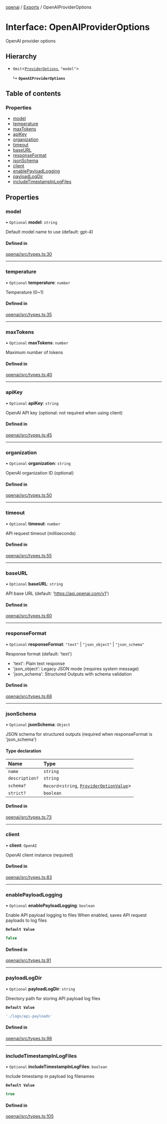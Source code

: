<!-- 
 ⚠️  AUTO-GENERATED FILE - DO NOT EDIT MANUALLY
 This file is automatically generated by scripts/docs-generator.js
 To make changes, edit the source TypeScript files or update the generator script
-->

[openai](../../) / [Exports](../modules) / OpenAIProviderOptions

# Interface: OpenAIProviderOptions

OpenAI provider options

## Hierarchy

- `Omit`\<[`ProviderOptions`](ProviderOptions), ``"model"``\>

  ↳ **`OpenAIProviderOptions`**

## Table of contents

### Properties

- [model](OpenAIProviderOptions#model)
- [temperature](OpenAIProviderOptions#temperature)
- [maxTokens](OpenAIProviderOptions#maxtokens)
- [apiKey](OpenAIProviderOptions#apikey)
- [organization](OpenAIProviderOptions#organization)
- [timeout](OpenAIProviderOptions#timeout)
- [baseURL](OpenAIProviderOptions#baseurl)
- [responseFormat](OpenAIProviderOptions#responseformat)
- [jsonSchema](OpenAIProviderOptions#jsonschema)
- [client](OpenAIProviderOptions#client)
- [enablePayloadLogging](OpenAIProviderOptions#enablepayloadlogging)
- [payloadLogDir](OpenAIProviderOptions#payloadlogdir)
- [includeTimestampInLogFiles](OpenAIProviderOptions#includetimestampinlogfiles)

## Properties

### model

• `Optional` **model**: `string`

Default model name to use (default: gpt-4)

#### Defined in

[openai/src/types.ts:30](https://github.com/woojubb/robota/blob/a69b4da7c5c53be6f90be7c6508928a6d39cf60b/packages/openai/src/types.ts#L30)

___

### temperature

• `Optional` **temperature**: `number`

Temperature (0~1)

#### Defined in

[openai/src/types.ts:35](https://github.com/woojubb/robota/blob/a69b4da7c5c53be6f90be7c6508928a6d39cf60b/packages/openai/src/types.ts#L35)

___

### maxTokens

• `Optional` **maxTokens**: `number`

Maximum number of tokens

#### Defined in

[openai/src/types.ts:40](https://github.com/woojubb/robota/blob/a69b4da7c5c53be6f90be7c6508928a6d39cf60b/packages/openai/src/types.ts#L40)

___

### apiKey

• `Optional` **apiKey**: `string`

OpenAI API key (optional: not required when using client)

#### Defined in

[openai/src/types.ts:45](https://github.com/woojubb/robota/blob/a69b4da7c5c53be6f90be7c6508928a6d39cf60b/packages/openai/src/types.ts#L45)

___

### organization

• `Optional` **organization**: `string`

OpenAI organization ID (optional)

#### Defined in

[openai/src/types.ts:50](https://github.com/woojubb/robota/blob/a69b4da7c5c53be6f90be7c6508928a6d39cf60b/packages/openai/src/types.ts#L50)

___

### timeout

• `Optional` **timeout**: `number`

API request timeout (milliseconds)

#### Defined in

[openai/src/types.ts:55](https://github.com/woojubb/robota/blob/a69b4da7c5c53be6f90be7c6508928a6d39cf60b/packages/openai/src/types.ts#L55)

___

### baseURL

• `Optional` **baseURL**: `string`

API base URL (default: 'https://api.openai.com/v1')

#### Defined in

[openai/src/types.ts:60](https://github.com/woojubb/robota/blob/a69b4da7c5c53be6f90be7c6508928a6d39cf60b/packages/openai/src/types.ts#L60)

___

### responseFormat

• `Optional` **responseFormat**: ``"text"`` \| ``"json_object"`` \| ``"json_schema"``

Response format (default: 'text')
- 'text': Plain text response
- 'json_object': Legacy JSON mode (requires system message)
- 'json_schema': Structured Outputs with schema validation

#### Defined in

[openai/src/types.ts:68](https://github.com/woojubb/robota/blob/a69b4da7c5c53be6f90be7c6508928a6d39cf60b/packages/openai/src/types.ts#L68)

___

### jsonSchema

• `Optional` **jsonSchema**: `Object`

JSON schema for structured outputs (required when responseFormat is 'json_schema')

#### Type declaration

| Name | Type |
| :------ | :------ |
| `name` | `string` |
| `description?` | `string` |
| `schema?` | `Record`\<`string`, [`ProviderOptionValue`](../modules#provideroptionvalue)\> |
| `strict?` | `boolean` |

#### Defined in

[openai/src/types.ts:73](https://github.com/woojubb/robota/blob/a69b4da7c5c53be6f90be7c6508928a6d39cf60b/packages/openai/src/types.ts#L73)

___

### client

• **client**: `OpenAI`

OpenAI client instance (required)

#### Defined in

[openai/src/types.ts:83](https://github.com/woojubb/robota/blob/a69b4da7c5c53be6f90be7c6508928a6d39cf60b/packages/openai/src/types.ts#L83)

___

### enablePayloadLogging

• `Optional` **enablePayloadLogging**: `boolean`

Enable API payload logging to files
When enabled, saves API request payloads to log files

**`Default Value`**

```ts
false
```

#### Defined in

[openai/src/types.ts:91](https://github.com/woojubb/robota/blob/a69b4da7c5c53be6f90be7c6508928a6d39cf60b/packages/openai/src/types.ts#L91)

___

### payloadLogDir

• `Optional` **payloadLogDir**: `string`

Directory path for storing API payload log files

**`Default Value`**

```ts
'./logs/api-payloads'
```

#### Defined in

[openai/src/types.ts:98](https://github.com/woojubb/robota/blob/a69b4da7c5c53be6f90be7c6508928a6d39cf60b/packages/openai/src/types.ts#L98)

___

### includeTimestampInLogFiles

• `Optional` **includeTimestampInLogFiles**: `boolean`

Include timestamp in payload log filenames

**`Default Value`**

```ts
true
```

#### Defined in

[openai/src/types.ts:105](https://github.com/woojubb/robota/blob/a69b4da7c5c53be6f90be7c6508928a6d39cf60b/packages/openai/src/types.ts#L105)
